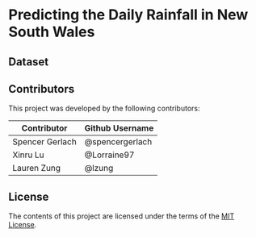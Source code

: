 # Predicting the Daily Rainfall in New South Wales

## Dataset

## Contributors

This project was developed by the following contributors:

|  Contributor  |  Github Username |
|--------------|------------------|
|  Spencer Gerlach |  @spencergerlach |
|  Xinru Lu |  @Lorraine97  |
|  Lauren Zung  |  @lzung |

## License

The contents of this project are licensed under the terms of the [MIT License](https://github.com/UBC-MDS/DSCI_525_group_20/blob/main/LICENSE).
